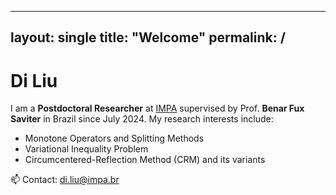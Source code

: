 
---
layout: single
title: "Welcome"
permalink: /
---

# Di Liu 

I am a **Postdoctoral Researcher** at [IMPA](https://impa.br/) supervised by Prof. **Benar Fux Saviter** in Brazil since July 2024. 
My research interests include:
- Monotone Operators and Splitting Methods
- Variational Inequality Problem
- Circumcentered-Reflection Method (CRM) and its variants

📫 Contact: di.liu@impa.br

